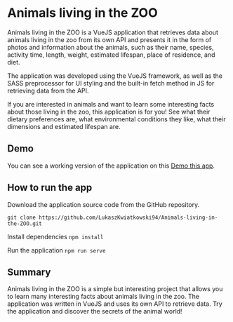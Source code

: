 # Animals living in the ZOO
Animals living in the ZOO is a VueJS application that retrieves data about animals living in the zoo from its own API and presents it in the form of photos and information about the animals, such as their name, species, activity time, length, weight, estimated lifespan, place of residence, and diet.

The application was developed using the VueJS framework, as well as the SASS preprocessor for UI styling and the built-in fetch method in JS for retrieving data from the API.

If you are interested in animals and want to learn some interesting facts about those living in the zoo, this application is for you! See what their dietary preferences are, what environmental conditions they like, what their dimensions and estimated lifespan are.

## Demo
You can see a working version of the application on this [Demo this app](http://animals.portfolio-lukasz-kwiatkowski.cba.pl "Demo this app").

## How to run the app
Download the application source code from the GitHub repository.
```
git clone https://github.com/LukaszKwiatkowski94/Animals-living-in-the-ZOO.git
```

Install dependencies 
```npm install```

Run the application 
```npm run serve```

## Summary
Animals living in the ZOO is a simple but interesting project that allows you to learn many interesting facts about animals living in the zoo. The application was written in VueJS and uses its own API to retrieve data. Try the application and discover the secrets of the animal world!
